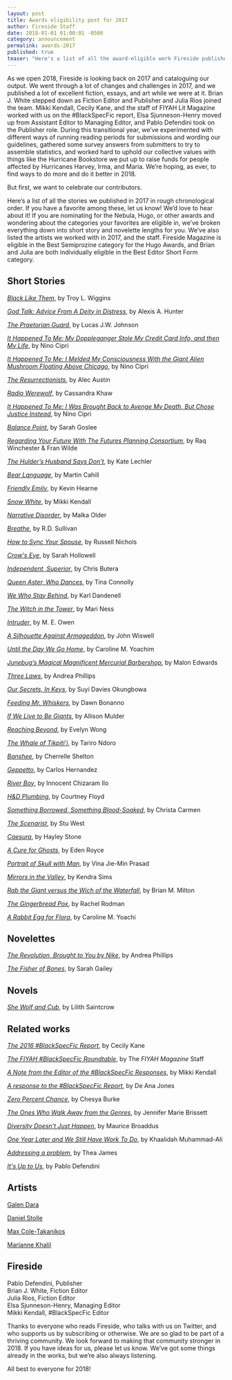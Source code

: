 ```yaml
---
layout: post
title: Awards eligibility post for 2017
author: Fireside Staff
date: 2018-01-01 01:00:01 -0500
category: announcement
permalink: awards-2017
published: true
teaser: "Here's a list of all the award-eligible work Fireside published in 2017."
---
```


As we open 2018, Fireside is looking back on 2017 and cataloguing our output. We went through a lot of changes and challenges in 2017, and we published a lot of excellent fiction, essays, and art while we were at it. Brian J. White stepped down as Fiction Editor and Publisher and Julia Rios joined the team. Mikki Kendall, Cecily Kane, and the staff of FIYAH Lit Magazine worked with us on the #BlackSpecFic report, Elsa Sjunneson-Henry moved up from Assistant Editor to Managing Editor, and Pablo Defendini took on the Publisher role. During this transitional year, we’ve experimented with different ways of running reading periods for submissions and wording our guidelines, gathered some survey answers from submitters to try to assemble statistics, and worked hard to uphold our collective values with things like the Hurricane Bookstore we put up to raise funds for people affected by Hurricanes Harvey, Irma, and Maria. We’re hoping, as ever, to find ways to do more and do it better in 2018.

But first, we want to celebrate our contributors.

Here’s a list of all the stories we published in 2017 in rough chronological order. If you have a favorite among these, let us know! We’d love to hear about it! If you are nominating for the Nebula, Hugo, or other awards and wondering about the categories your favorites are eligible in, we’ve broken everything down into short story and novelette lengths for you. We’ve also listed the artists we worked with in 2017, and the staff. Fireside Magazine is eligible in the Best Semiprozine category for the Hugo Awards, and Brian and Julia are both individually eligible in the Best Editor Short Form category.


## Short Stories

[_Black Like Them_](/issue39/chapter/black-like-them/), by Troy L. Wiggins

[_God Talk: Advice From A Deity in Distress_](/issue39/chapter/god-talk-advice-from-a-deity-in-distress/),
by Alexis A. Hunter

[_The Praetorian Guard_](/the-praetorian-guard), by Lucas J.W. Johnson

[_It Happened To Me: My Doppleganger Stole My Credit Card Info, and then My Life_](/issue39/chapter/it-happened-to-me-my-doppleganger-stole-my-credit-card-info-and-then-my-life/), by Nino Cipri

[_It Happened To Me: I Melded My Consciousness With the Giant Alien Mushroom Floating Above Chicago_](it-happened-to-me-i-melded-my-consciousness-wtih-the-giant-alien-mushroom-floating-above-chicago), by Nino Cipri

[_The Resurrectionists_](/the-resurrectionists), by Alec Austin

[_Radio Werewolf_](radio-werewolf), by Cassandra Khaw

[_It Happened To Me: I Was Brought Back to Avenge My Death, But Chose Justice Instead_](it-happened-to-me-i-was-brought-back-to-avenge-my-death-but-chose-justice-instead), by Nino Cipri

[_Balance Point_](balance-point), by Sarah Goslee

[_Regarding Your Future With The Futures Planning Consortium_](regarding-your-future-with-the-futures-planning-consortium), by Raq Winchester & Fran Wilde

[_The Hulder’s Husband Says Don’t_](the-hulders-husband-says-dont), by Kate Lechler

[_Bear Language_](bear-language), by Martin Cahill

[_Friendly Emily_](friendly-emily), by Kevin Hearne

[_Snow White_](snow-white), by Mikki Kendall

[_Narrative Disorder_](narrative-disorder), by Malka Older

[_Breathe_](breathe), by R.D. Sullivan

[_How to Sync Your Spouse_](how-to-sync-your-spouse), by Russell Nichols

[_Crow's Eye_](crows-eye), by Sarah Hollowell

[_Independent, Superior_](independent-superior), by Chris Butera

[_Queen Aster, Who Dances_](queen-aster-who-dances), by Tina Connolly

[_We Who Stay Behind_](we-who-stay-behind), by Karl Dandenell

[_The Witch in the Tower_](the-witch-in-the-tower), by Mari Ness

[_Intruder_](intruder), by M. E. Owen

[_A Silhouette Against Armageddon_](/a-silhouette-against-armageddon), by John Wiswell

[_Until the Day We Go Home_](/until-the-day-we-go-home), by Caroline M. Yoachim

[_Junebug’s Magical Magnificent Mercurial Barbershop_](/junebugs-magical-magnificent-mercurial-barbershop), by Malon Edwards

[_Three Laws_](three-laws), by Andrea Phillips

[_Our Secrets, In Keys_](/our-secrets-in-keys), by Suyi Davies Okungbowa

[_Feeding Mr. Whiskers_](feeding-mr-whiskers), by Dawn Bonanno

[_If We Live to Be Giants_](if-we-live-to-be-giants), by Allison Mulder

[_Reaching Beyond_](reaching-beyond), by Evelyn Wong

[_The Whale of Tikpiti’i_](the-whale-of-tikpitii), by Tariro Ndoro

[_Banshee_](banshee), by Cherrelle Shelton

[_Geppetto_](geppetto), by Carlos Hernandez

[_River Boy_](river-boy), by Innocent Chizaram Ilo

[_H&D Plumbing_](h-n-d-plumbing), by Courtney Floyd

[_Something Borrowed, Something Blood-Soaked_](something-borrowed-something-blood-soaked), by Christa Carmen

[_The Scenarist_](the-scenarist), by Stu West

[_Caesura_](caesura), by Hayley Stone

[_A Cure for Ghosts_](a-cure-for-ghosts), by Eden Royce

[_Portrait of Skull with Man_](portrait-of-skull-with-man), by Vina Jie-Min Prasad

[_Mirrors in the Valley_](mirrors-in-the-valley), by Kendra Sims

[_Rab the Giant versus the Wich of the Waterfall_](rab-the-giant), by Brian M. Milton

[_The Gingerbread Pox_](the-gingerbread-pox), by Rachel Rodman

[_A Rabbit Egg for Flora_](a-rabbit-egg-for-flora), by Caroline M. Yoachi


## Novelettes

[_The Revolution, Brought to You by Nike_](/the-revolution-brought-to-you-by-nike), by Andrea Phillips

[_The Fisher of Bones_](/book/the-fisher-of-bones), by Sarah Gailey

## Novels

[_She Wolf and Cub_](book/she-wolf-and-cub), by Lilith Saintcrow

## Related works

[_The 2016 #BlackSpecFic Report_](/blackspecfic-2016), by Cecily Kane

[_The FIYAH #BlackSpecFic Roundtable_](/fiyah-roundtable), by The _FIYAH Magazine_ Staff

[_A Note from the Editor of the #BlackSpecFic Responses_](/a-note-from-the-editor-of-the-blackspecfic-responses), by Mikki Kendall

[_A response to the #BlackSpecFic Report_](/a-response-to-the-blackspecfic-report), by De Ana Jones

[_Zero Percent Chance_](/zero-percent-chance), by Chesya Burke

[_The Ones Who Walk Away from the Genres_](/the-ones-who-walk-away-from-the-genre), by Jennifer Marie Brissett

[_Diversity Doesn’t Just Happen_](/diversity-doesn't-just-happen), by Maurice Broaddus

[_One Year Later and We Still Have Work To Do_](/one-year-later), by Khaalidah Muhammad-Ali

[_Addressing a problem_](/addressing-a-problem), by Thea James

[_It's Up to Us_](/its-up-to-us), by Pablo Defendini

## Artists

[Galen Dara](http://www.galendara.com)

[Daniel Stolle](http://www.danielstolle.com)

[Max Cole-Takanikos](https://www.maxcoletakanikos.com)

[Marianne Khalil](https://mariannekhalil.carbonmade.com)

## Fireside

Pablo Defendini, Publisher<br/>Brian J. White, Fiction Editor<br/>Julia Rios, Fiction Editor<br/>Elsa Sjunneson-Henry, Managing Editor<br/>Mikki Kendall, #BlackSpecFic Editor

Thanks to everyone who reads Fireside, who talks with us on Twitter, and who supports us by subscribing or otherwise. We are so glad to be part of a thriving community. We look forward to making that community stronger in 2018. If you have ideas for us, please let us know. We’ve got some things already in the works, but we’re also always listening.

All best to everyone for 2018!
